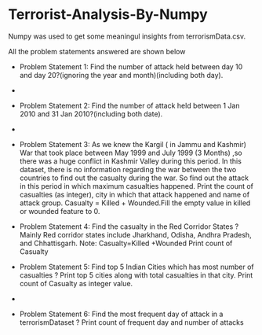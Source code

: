# Terrorist-Analysis-By-Numpy

Numpy was used to get some meaningul insights from terrorismData.csv.

All the problem statements answered are shown below

- Problem Statement 1: Find the number of attack held between day 10 and day 20?(ignoring the year and month)(including both day).
- 
- Problem Statement 2: Find the number of attack held between 1 Jan 2010 and 31 Jan 2010?(including both date).
- 
- Problem Statement 3: As we knew the Kargil ( in Jammu and Kashmir) War that took place between May 1999 and July 1999 (3 Months) ,so there was a huge conflict in Kashmir Valley during this period. In this dataset, there is no information regarding the war between the two countries to find out the casualty during the war. So find out the attack in this period in which maximum casualties happened. Print the count of casualties (as integer), city in which that attack happened and name of attack group. Casualty = Killed + Wounded.Fill the empty value in killed or wounded feature to 0.

- Problem Statement 4: Find the casualty in the Red Corridor States ? Mainly Red corridor states include Jharkhand, Odisha, Andhra Pradesh, and Chhattisgarh. 
Note: Casualty=Killed +Wounded Print count of Casualty

- Problem Statement 5: Find top 5 Indian Cities which has most number of casualties ? Print top 5 cities along with total casualties in that city. Print count of Casualty as integer value.
- 
- Problem Statement 6: Find the most frequent day of attack in a terrorismDataset ? Print count of frequent day and number of attacks

